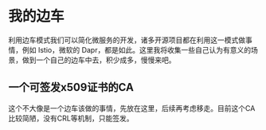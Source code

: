 # 我的边车  
利用边车模式我们可以简化微服务的开发，诸多开源项目都在利用这一模式做事情，例如 Istio，微软的 Dapr，都是如此。这里我将收集一些自己认为有意义的场景，做到一个自己的边车中去，积少成多，慢慢来吧。  

## 一个可签发x509证书的CA  
这个不大像是一个边车该做的事情，先放在这里，后续再考虑移走。目前这个CA比较简陋，没有CRL等机制，只能签发。  